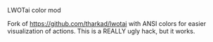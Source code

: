 
LWOTai color mod

Fork of https://github.com/tharkad/lwotai with ANSI colors for easier visualization of actions. This is a REALLY ugly hack, but it works.
